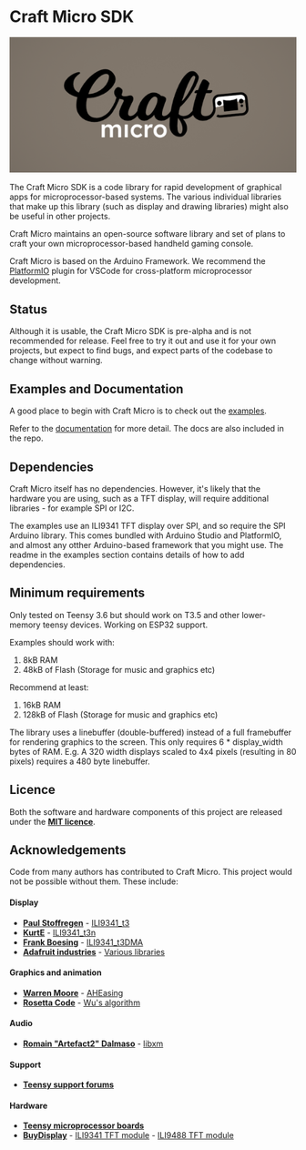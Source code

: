 # Craft Micro SDK

![mac logo](logo.png?raw=true "mac")

The Craft Micro SDK is a code library for rapid development of graphical apps for microprocessor-based systems. The various individual libraries that make up this library (such as display and drawing libraries) might also be useful in other projects.

Craft Micro maintains an open-source software library and set of plans to craft your own microprocessor-based handheld gaming console.

Craft Micro is based on the Arduino Framework. We recommend the [PlatformIO](https://platformio.org/) plugin for VSCode for cross-platform microprocessor development.

## Status

Although it is usable, the Craft Micro SDK is pre-alpha and is not recommended for release. Feel free to try it out and use it for your own projects, but expect to find bugs, and expect parts of the codebase to change without warning.

## Examples and Documentation

A good place to begin with Craft Micro is to check out the [examples](examples/).

Refer to the [documentation](https://craftmicro.io/docs/) for more detail. The docs are also included in the repo.

## Dependencies

Craft Micro itself has no dependencies. However, it's likely that the hardware you are using, such as a TFT display, will require additional libraries - for example SPI or I2C.

The examples use an ILI9341 TFT display over SPI, and so require the SPI Arduino library. This comes bundled with Arduino Studio and PlatformIO, and almost any otther Arduino-based framework that you might use. The readme in the examples section contains details of how to add dependencies.

## Minimum requirements

Only tested on Teensy 3.6 but should work on T3.5 and other lower-memory teensy devices. Working on ESP32 support.

Examples should work with:

 1. 8kB RAM
 2. 48kB of Flash (Storage for music and graphics etc)

Recommend at least:

 1. 16kB RAM
 2. 128kB of Flash (Storage for music and graphics etc)

The library uses a linebuffer (double-buffered) instead of a full framebuffer for rendering graphics to the screen. This only requires 6 * display_width bytes of RAM. E.g. A 320 width displays scaled to 4x4 pixels (resulting in 80 pixels) requires a 480 byte linebuffer.

## Licence

Both the software and hardware components of this project are released under the **[MIT licence](https://en.wikipedia.org/wiki/MIT_License)**.

## Acknowledgements

Code from many authors has contributed to Craft Micro. This project would not be possible without them. These include:

#### Display

* **[Paul Stoffregen](mailto:)** - [ILI9341_t3](https://github.com/PaulStoffregen/ILI9341_t3)
* **[KurtE](mailto:)** - [ILI9341_t3n](https://github.com/KurtE/ILI9341_t3n)
* **[Frank Boesing](mailto:)** - [ILI9341_t3DMA](https://github.com/FrankBoesing/ILI9341_t3DMA)
* **[Adafruit industries](https://www.adafruit.com/)** - [Various libraries](https://github.com/adafruit) 

#### Graphics and animation

* **[Warren Moore](mailto:wm@warrenmoore.net)** - [AHEasing](https://github.com/warrenm/AHEasing)
* **[Rosetta Code](https://rosettacode.org/wiki/Rosetta_Code)** - [Wu's algorithm](https://rosettacode.org/wiki/Xiaolin_Wu%27s_line_algorithm)

#### Audio

* **[Romain "Artefact2" Dalmaso](mailto:artefact2@gmail.com)** - [libxm](https://github.com/Artefact2/libxm)

#### Support

* **[Teensy support forums](https://forum.pjrc.com/)**

#### Hardware

* **[Teensy microprocessor boards](https://www.pjrc.com/teensy/)**
* **[BuyDisplay](https://www.buydisplay.com)** - [ILI9341 TFT module](https://www.buydisplay.com/default/3-2-inch-capacitive-touchscreen-240x320-tft-lcd-module-display) - [ILI9488 TFT module](https://www.buydisplay.com/default/lcd-3-5-inch-320x480-tft-display-module-optl-touch-screen-w-breakout-board)